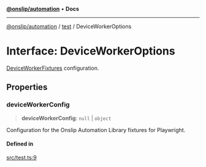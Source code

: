 [**@onslip/automation**](../../README.md) • **Docs**

***

[@onslip/automation](../../README.md) / [test](../README.md) / DeviceWorkerOptions

# Interface: DeviceWorkerOptions

[DeviceWorkerFixtures](DeviceWorkerFixtures.md) configuration.

## Properties

### deviceWorkerConfig

> **deviceWorkerConfig**: `null` \| `object`

Configuration for the Onslip Automation Library fixtures for Playwright.

#### Defined in

[src/test.ts:9](https://github.com/Onslip/automation/blob/55b36c4eed89afe82661a6ac79a41de9a854a3d0/src/test.ts#L9)

